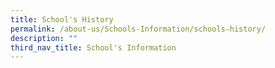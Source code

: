```yaml
---
title: School's History
permalink: /about-us/Schools-Information/schools-history/
description: ""
third_nav_title: School's Information
---
```


